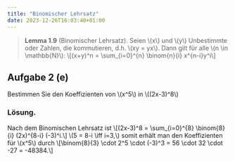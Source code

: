 ```yaml
---
title: "Binomischer Lehrsatz"
date: 2023-12-26T16:03:40+01:00
---
```


> **Lemma 1.9** (Binomischer Lehrsatz). Seien \\(x\\) und \\(y\\) Unbestimmte oder Zahlen, die kommutieren, d.h. \\(xy = yx\\). Dann gilt für alle \\(n \in \mathbb{N}\\): \\[(x+y)^n = \sum_{i=0}^{n} \binom{n}{i} x^{n-i}y^i\\]

## Aufgabe 2 (e)

Bestimmen Sie den Koeffizienten von \\(x^5\\) in \\((2x-3)^8\\)

### Lösung.

Nach dem Binomischen Lehrsatz ist \\[(2x-3)^8 = \sum_{i=0}^{8} \binom{8}{i} (2x)^{8-i} (-3)^i.\\]
\\(5 = 8-i \iff i=3,\\) somit erhält man den Koeffizienten für \\(x^5\\) durch \\[\binom{8}{3} \cdot 2^5 \cdot (-3)^3 = 56 \cdot 32 \cdot -27 = -48384.\\]